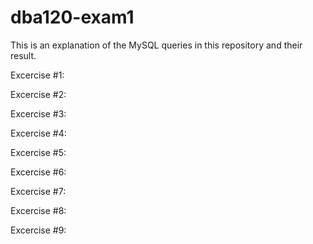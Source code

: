 # dba120-exam1

This is an explanation of the MySQL queries in this repository and their result.

Excercise #1: 

Excercise #2:

Excercise #3:

Excercise #4:

Excercise #5:

Excercise #6:

Excercise #7:

Excercise #8:

Excercise #9:
